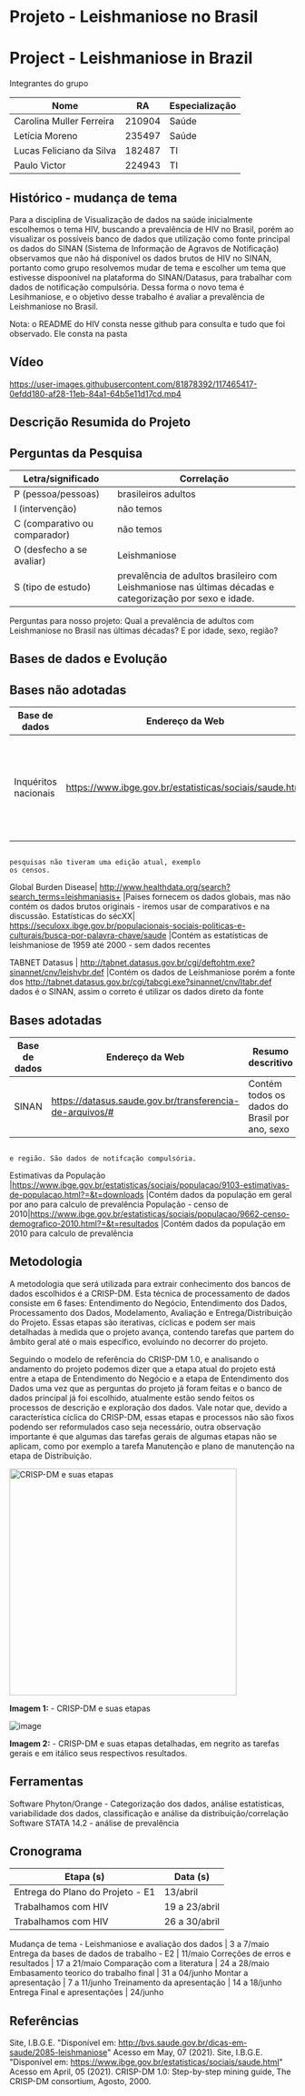 # Projeto - Leishmaniose no Brasil
# Project - Leishmaniose in Brazil

Integrantes do grupo

Nome                     | RA    | Especialização
-------------------------| ------| --------------
Carolina Muller Ferreira |210904 | Saúde
Letícia Moreno           |235497 | Saúde
Lucas Feliciano da Silva |182487 | TI 
Paulo Victor             |224943 | TI

## Histórico - mudança de tema

Para a disciplina de Visualização de dados na saúde inicialmente escolhemos o tema HIV, buscando a prevalência de HIV no Brasil, porém ao visualizar os possíveis banco de dados que utilização como fonte principal os dados do SINAN (Sistema de Informação de Agravos de Notificação) observamos que não há disponível os dados brutos de HIV no SINAN, portanto como grupo resolvemos mudar de tema e escolher um tema que estivesse dispoonível na plataforma do SINAN/Datasus, para trabalhar com dados de notificação compulsória. Dessa forma o novo tema é Lesihmaniose, e o objetivo desse trabalho é avaliar a prevalência de Leishmaniose no Brasil.

Nota: o README do HIV consta nesse github para consulta e tudo que foi observado. Ele consta na pasta 

## Vídeo

https://user-images.githubusercontent.com/81878392/117465417-0efdd180-af28-11eb-84a1-64b5e11d17cd.mp4

## Descrição Resumida do Projeto

   
      
## Perguntas da Pesquisa 
 
Letra/significado            | Correlação    
-----------------------------| ------
P (pessoa/pessoas)           | brasileiros adultos
I (intervenção)              | não temos
C (comparativo ou comparador)| não temos
O (desfecho a se avaliar)    | Leishmaniose
S (tipo de estudo)           | prevalência de adultos brasileiro com Leishmaniose nas últimas décadas e categorização por sexo e idade.

Perguntas para nosso projeto:
Qual a prevalência de adultos com Leishmaniose no Brasil nas últimas décadas? E por idade, sexo, região?
         
## Bases de dados e Evolução

## Bases não adotadas

Base de dados        |Endereço da Web                                                                                         | Resumo descritivo                                                  
---------------------|--------------------------------------------------------------------------------------------------------|----------------------------------------------       
Inquéritos nacionais | https://www.ibge.gov.br/estatisticas/sociais/saude.html                                                |Pesquisas nacionais - Não contém dados                                                                                                                                           específicos de Leishmaniose, e algumas e censos  
                                                                                                                                pesquisas não tiveram uma edição atual, exemplo                                                                                                                                   os censos.     
        
Global Burden Disease| http://www.healthdata.org/search?search_terms=leishmaniasis+                                           |Paises fornecem os dados globais, mas não contém                                                                                                                                  os dados brutos originais -                                                                                                                                                      iremos usar de comparativos e na discussão.
Estatísticas do sécXX| https://seculoxx.ibge.gov.br/populacionais-sociais-politicas-e-culturais/busca-por-palavra-chave/saude |Contém as estatísticas de leishmaniose de 1959 até                                                                                                                                2000 - sem dados recentes 
                               
                               
TABNET Datasus       | http://tabnet.datasus.gov.br/cgi/deftohtm.exe?sinannet/cnv/leishvbr.def                                |Contém os dados de Leishmaniose porém a fonte dos                        http://tabnet.datasus.gov.br/cgi/tabcgi.exe?sinannet/cnv/ltabr.def                                      dados é o SINAN, assim o correto é utilizar os                                                                                                                                    dados direto da fonte                            
                                                      
## Bases adotadas

Base de dados            |Endereço da Web                                                                                         | Resumo descritivo                                                  
-------------------------|--------------------------------------------------------------------------------------------------------|---------------------------------------------- 
SINAN                    | https://datasus.saude.gov.br/transferencia-de-arquivos/#                                               | Contém todos os dados do Brasil por ano, sexo 
                                                                                                                                   e região. São dados de notifcação compulsória.        
Estimativas da População |https://www.ibge.gov.br/estatisticas/sociais/populacao/9103-estimativas-de-populacao.html?=&t=downloads |Contém dados da população em geral por ano                                                                                                                                        para calculo de prevalência
População - censo de 2010|https://www.ibge.gov.br/estatisticas/sociais/populacao/9662-censo-demografico-2010.html?=&t=resultados  |Contém dados da população em 2010 para calculo                                                                                                                                    de prevalência
                                                   
## Metodologia

A metodologia que será utilizada para extrair conhecimento dos bancos de dados escolhidos é a CRISP-DM. Esta técnica de processamento de dados consiste em 6 fases: Entendimento do Negócio, Entendimento dos Dados, Processamento dos Dados, Modelamento, Avaliação e Entrega/Distribuição do Projeto. Essas etapas são iterativas, cíclicas e podem ser mais detalhadas à medida que o projeto avança, contendo tarefas que partem do âmbito geral até o mais específico, evoluindo no decorrer do projeto.  

Seguindo o modelo de referência do CRISP-DM 1.0, e analisando o andamento do projeto podemos dizer que a etapa atual do projeto está entre a etapa de Entendimento do Negócio e a etapa de Entendimento dos Dados uma vez que as perguntas do projeto já foram feitas e o banco de dados principal já foi escolhido, atualmente estão sendo feitos os processos de descrição e exploração dos dados.  Vale notar que, devido a característica cíclica do CRISP-DM, essas etapas e processos não são fixos podendo ser reformulados caso seja necessário, outra observação importante é que algumas das tarefas gerais de algumas etapas não se aplicam, como por exemplo a tarefa Manutenção e plano de manutenção na etapa de Distribuição.

<img src="assets/images/CRISPDM.png" alt="CRISP-DM e suas etapas" width="400" heigth="400"/>

**Imagem 1:** - CRISP-DM e suas etapas

![image](assets/images/CRISPDM_detalhado.png "CRISP-DM e suas etapas detalhadas")

**Imagem 2:** - CRISP-DM e suas etapas detalhadas, em negrito as tarefas gerais e em itálico seus respectivos resultados.


## Ferramentas

Software Phyton/Orange - Categorização dos dados, análise estatísticas, variabilidade dos dados, classificação e análise da distribuição/correlação  
Software STATA 14.2 - análise de prevalência

## Cronograma

Etapa (s)                                  | Data (s)
------------------------------------------ | ------
Entrega do Plano do Projeto - E1           | 13/abril
Trabalhamos com HIV                        | 19 a 23/abril
Trabalhamos com HIV                        | 26 a 30/abril
Mudança de tema - Leishmaniose 
e avaliação dos dados                      | 3 a 7/maio
Entrega da bases de dados de trabalho - E2 | 11/maio
Correções de erros e resultados            | 17 a 21/maio
Comparação com a literatura                | 24 a 28/maio
Embasamento teorico do trabalho final      | 31 a 04/junho
Montar a apresentação                      | 7 a 11/junho
Treinamento da apresentação                | 14 a 18/junho
Entrega Final e apresentações              | 24/junho

## Referências
Site, I.B.G.E. "Disponível em: http://bvs.saude.gov.br/dicas-em-saude/2085-leishmaniose" Acesso em May, 07 (2021).
Site, I.B.G.E. "Disponível em: https://www.ibge.gov.br/estatisticas/sociais/saude.html"  Acesso em April, 05 (2021).
CRISP-DM 1.0: Step-by-step mining guide, The CRISP-DM consortium, Agosto, 2000.
